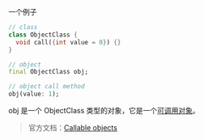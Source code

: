 一个例子

```dart
// class
class ObjectClass {
  void call({int value = 0}) {}
}

// object
final ObjectClass obj;

// object call method
obj(value: 1);

```

obj 是一个 ObjectClass 类型的对象，它是一个[可调用对象](https://dart.dev/language/callable-objects)。

> 官方文档：[Callable objects](https://dart.dev/language/callable-objects)


